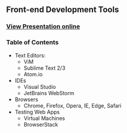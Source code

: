 ## Front-end Development Tools
### [View Presentation online](https://rawgit.com/TelerikAcademy/Slice-and-Dice/master/01%20Front-end-tools/slides/index.html)

### Table of Contents

- Text Editors:
  - ViM
  - Sublime Text 2/3
  - Atom.io
- IDEs
  - Visual Studio
  - JetBrains WebStorm
- Browsers
  - Chrome, Firefox, Opera, IE, Edge, Safari
- Testing Web Apps
  - Virtual Machines
  - BrowserStack

